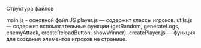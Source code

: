 Структура файлов

main.js - основной файл JS
player.js — содержит классы игроков.
utils.js — содержит вспомогательные функции (getRandom, generateLogs, enemyAttack, createReloadButton, showWinner).
createPlayer.js — функция для создания элементов игроков на странице.